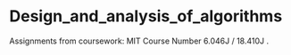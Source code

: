 # Design_and_analysis_of_algorithms
Assignments from coursework: MIT Course Number 6.046J / 18.410J .
